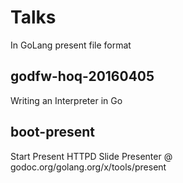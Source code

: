 # Talks
 In GoLang present file format
 
## godfw-hoq-20160405
 Writing an Interpreter in Go

## boot-present
 Start Present HTTPD Slide Presenter @ godoc.org/golang.org/x/tools/present
